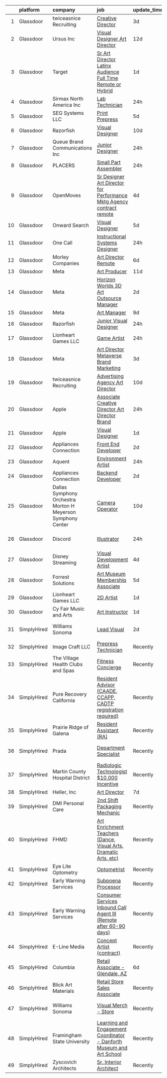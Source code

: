 

|    | platform    | company                                                        | job                                                                                                                                                                                                                                                                                                                                                                                                                                                                                                                                                                                                                                                                                                                                                                                                                                                                                                                                                                                                                                                                                                                                                                                                                                                                                                                                                                                                                                                                              | update_time   | location                     |
|---:|:------------|:---------------------------------------------------------------|:---------------------------------------------------------------------------------------------------------------------------------------------------------------------------------------------------------------------------------------------------------------------------------------------------------------------------------------------------------------------------------------------------------------------------------------------------------------------------------------------------------------------------------------------------------------------------------------------------------------------------------------------------------------------------------------------------------------------------------------------------------------------------------------------------------------------------------------------------------------------------------------------------------------------------------------------------------------------------------------------------------------------------------------------------------------------------------------------------------------------------------------------------------------------------------------------------------------------------------------------------------------------------------------------------------------------------------------------------------------------------------------------------------------------------------------------------------------------------------|:--------------|:-----------------------------|
|  1 | Glassdoor   | twiceasnice Recruiting                                         | [Creative Director](https://www.glassdoor.com/partner/jobListing.htm?pos=121&ao=1110586&s=58&guid=00000182c984e43bb7d01faf6d5e118f&src=GD_JOB_AD&t=SR&vt=w&ea=1&cs=1_5676895b&cb=1661238306232&jobListingId=1008081003014&cpc=334ABAF5D42DC775&jrtk=3-0-1gb4o9p32kcno801-1gb4o9p3jghqi800-b1b439559d824ef9--6NYlbfkN0AIiLXtwtv0BDns9BiY4ItblantFozdL6jLmLxNvS8mvt4_hCZCGA9HMh1POsYFa7r57dcU7g8ftxHnWtMqVMlyEze-oXNmee4Wy55tjqlt2d9yJEs8_cRda4lQNTpMjXYKdeoQT8yh5whyT3B1p2RMqy1FsAAmYnVb_nBjoaSkDRN-jBvAXAP0DkdfYsAxlnhGGgFboP0lAXoy_IW9Hw-prmSRu8SwZBGa64jyp9iIoCQ-FE_Qdo1-S1ar7uGIfHfQUObW607cZbA58NNTJ_-VSwevbo1EMMDBsnke819Sk0vucO0c7nOqT5vHK4BYT1eHBQcI80Rg0Ll7VP1hzq9u_4-jgDKg_s03JjDNcQTmtoBoEl_ruJIzD4efSaH_MCrSjzKY7R6MEBg2xgXDaOZzdV4aCzhYdkso6wStx8E9XEiRfbp9wLHnQmvft9qCxSfyflQDfLFGMXvXWVZKDFkIO9sXkcaWYxl8X5EboLkBtEGC1v-TeBxBHpzPWgIjvvY%3D)                                                                                                                                                                                                                                                                                                                                                                                                                                                                                                                                                                                                                       | 3d            | Atlanta, GA                  |
|  2 | Glassdoor   | Ursus  Inc                                                     | [Visual Designer   Art Director](https://www.glassdoor.com/partner/jobListing.htm?pos=115&ao=1110586&s=58&guid=00000182c984e43bb7d01faf6d5e118f&src=GD_JOB_AD&t=SR&vt=w&ea=1&cs=1_bb438e2b&cb=1661238306231&jobListingId=1008065843940&cpc=FB7E4A1762AE5BEC&jrtk=3-0-1gb4o9p32kcno801-1gb4o9p3jghqi800-4625bd54921741d6--6NYlbfkN0CT8vBT9H5mqECx2dfLV_FONLPDKpIRssxVwtj05Tmm4rA5I0VNOPdM1oYsK66ov5rR-0llSTGPp7A0MuXqOESjJOYDoyszYhL5hevKc6aJI-8zFdopCCHYxAjiNc6fCTmDxk_9CQhZLa4Mjo8YTYTXE-rjr3tqI_e9km63Kf_7W1EAsBZqyC9tu-dSHS21xu6IwyIOmZcKwj3yFswXqjAWZIJEbZKyTYJrAI9B_K5P9tLEhWFIvRIZtVujLHGW_yZZIdh5ZECQF3TOlpjKUNlamMzU6Cu1iK0o-uR4R5xydMxXG-9mwJX2yGSovpWot806F-3Or3B3kzlzmbk4pLrv-X9Xb1RT_LUr-yTrIjpqRLMB9gFVetqYP51CRqwrlCYxGSHPjYsO_yzuNGBwlUFDUWMQcGyK34vIZkE_9znCdVZKysAHUR5d30XmnP68LkeeVg-a5NQ-OIaT60UR312s4kDfxgxTLVdAmDujK10rqRQW9pdCS1x0wuIE2pJZMocwmsK3Po8vZxT1t48RYIx1s0Xn-heSyz7l6QbTphH1H-R9BP6mZA7qPFmCtVcQ_8uHtKiYGKW1oCHCaUhOABWQfCneBCXXAJpDSN91Q0KHmbAgdXCxEjLMPkke6uCm_huChuJ0xPmWOUrFw9EPDfThifhLJDhxDFtMyg2Y9z2NkgLbl7cO0pmUG0krq9zgzbOpXKedgYAzZier1JS96Q6l1QcPiR9uhI5Uo_QI-v2UzymZAIQ6n_MeP9VnOr7sStBOqGTuxX4-xT-6uLiH0-Wt5yfPinR1PjeAWluXG_5kLs0Ph1zUvLXTVFjeWxe3qnvcsQrrd84Bnwa2pxM1k0XyENMbxwUo9zReYwyLsaPYXcMeA-Xy6glMDO55r1BpDOxW_No8tYsOIFeaP5LYlyYGK1lu3YLZlCA-ZHLj3qsTLoq2BjMNqspLh98WdNaZT-FawCcA7DKzXZOzpvzkuSMV8rTp0l1VtD-pTaEsmsIm9xskfTfPKKDi9hiXtcHpCc8%3D)                                                                          | 12d           | Berkeley, CA                 |
|  3 | Glassdoor   | Target                                                         | [Sr Art Director  Latinx Audience  Full Time Remote or Hybrid ](https://www.glassdoor.com/partner/jobListing.htm?pos=111&ao=1110586&s=58&guid=00000182c984e43bb7d01faf6d5e118f&src=GD_JOB_AD&t=SR&vt=w&cs=1_f7e0bb95&cb=1661238306231&jobListingId=1008084172418&cpc=0C139D4CAD5A6DB2&jrtk=3-0-1gb4o9p32kcno801-1gb4o9p3jghqi800-befd806aa096d7ea--6NYlbfkN0AgONBeCfCTVljpwzR96jFX3mtyFC--n153CYnqiKkqIX_9jcboxCHullZS1uFM8v-TyeMKL9tIx5Escmn6l5yW_jmFRlmdBYTYXMmOmKAOrQIGpUGb-BYHQjJTOztmq3D1JlkduH5HPOAKLRbQTKVlTvnhTOoluDYOCeMkLgv2v-zFULR30xtRnr_nWilE3D5dI7GX18fJYV0T6bXMrhujXVDIUiL15ovgr15_ZIk1LB0N5geVILfozPeXhENzhwu28e4euaViCyxDtn3kxwecrtClHNnzGk5OWLNMVnAyso7w3fy3jf1c_ESU8Khzoy58fQmhLtnx3wn8VKTlBvykJ6tUydJpHUaml-lNFyCe54EO1J8VVPtN4_chUcKTQ80WOX2-hTwu1GQn2MrwFZn6kppParJw1AbN9jwRc6SIAAh514PsrOThcWad5UEWTv4%3D)                                                                                                                                                                                                                                                                                                                                                                                                                                                                                                                                                                                                                                                | 1d            | Minneapolis, MN              |
|  4 | Glassdoor   | Sirmax North America Inc                                       | [Lab Technician](https://www.glassdoor.com/partner/jobListing.htm?pos=122&ao=1110586&s=58&guid=00000182c984e43bb7d01faf6d5e118f&src=GD_JOB_AD&t=SR&vt=w&cs=1_f9a6be60&cb=1661238306232&jobListingId=1008085706980&cpc=44CD5376B8534B8F&jrtk=3-0-1gb4o9p32kcno801-1gb4o9p3jghqi800-0652f94137e51a10--6NYlbfkN0D0ff9e8Lfwlpl5zGbQmpn59AL71QmFd7VKOAnfyjZzp5sdngV8WPgYe0dov1m7Y2m4Y0ZYBrDml3Y6yNmwdpDbN6DWlMoGye-9oJ0hNR6LtDgdcA5dRByb0ZiqDGwNYx8iFuTz5ozOROFbIIg06winmVWIWoDggmlcLkVYJVXScv4Ja4hRtTiuCb4hWnnX2EfHhuoBTbQJ7ySvDBJRL9wrMFKcGJ2AM1720sP7mA_yWZmkV9W2er06cM1fzPeIddXJboQtM70cZ33VLt-yLesDsn3FD0uwo6VVoWgEgurKK1lhLOFkTmz-H85Sy4x0WH-shenFTvwGPBLeMcHXk4BgcBu_z8A2-IOGSj9oEV-NQSAn2Y_etbO04bVmeZsCk1HKs8t_rqNogGEw29N076Rbtn6kGM6oLFnoBZopAbZG5Kjg9TOGQlNfU9-MGzl57fmD2qtgGGgiC8ZmTu60QANxQ5MqwDoWZVLKGchG2opqWQ%3D%3D)                                                                                                                                                                                                                                                                                                                                                                                                                                                                                                                                                                                                                                                 | 24h           | Anderson, IN                 |
|  5 | Glassdoor   | SEG Systems  LLC                                               | [Print Prepress](https://www.glassdoor.com/partner/jobListing.htm?pos=102&ao=1110586&s=58&guid=00000182c984e43bb7d01faf6d5e118f&src=GD_JOB_AD&t=SR&vt=w&ea=1&cs=1_8a439e2b&cb=1661238306230&jobListingId=1008076492594&cpc=01C0F35AFA5AA31B&jrtk=3-0-1gb4o9p32kcno801-1gb4o9p3jghqi800-6be3cdfb6a3f02f8--6NYlbfkN0DfhRLDY5E7BVY3xhBTAobuSaZ3WR2SqAJ-w4NHeQGDZ5tebBT8WaHsVK7Va8P9YRWvwTnN_nJYvpm8m2NAug3yGRmW4kGxJh_Ah58PepOvgTFuOIl3xHHVM4pNJ7payqRUuCb33gOqZBC-9kRMEzhHdTgyETwANBJS8Xwj1vxYLF02PPjYEdkVT7OsURubQgTqgbZPuZXr_2jhYfjS7fUmjqBNNEYd7HMdI5dJOwGGgX8tqJk1oacSckK5Ro8ZwF-VFTl6FEAHym9r7gBf4TGme-iUBe0PWXIltvGnTeKOWCTLuOVsrb_FTCHb3L-KghbAii19nhSMMloP124XfwM-gMg7cvdijxb34rBoEVmH0EzD2DYuBo196PoX0DLrku_-NmBnTmff-9VVO02gwQex-Jle95a09vxeNtJQraMZEaFYJw2Bl8V6cQjlqJt7lZJqbujOoNEruoq-pFvKXz6DpClC8_eUfczCOlsdtr66ATGl9-4RKuNeWwhEMTpNf_4%3D)                                                                                                                                                                                                                                                                                                                                                                                                                                                                                                                                                                                                                          | 5d            | Charlotte, NC                |
|  6 | Glassdoor   | Razorfish                                                      | [Visual Designer](https://www.glassdoor.com/partner/jobListing.htm?pos=126&ao=1136043&s=58&guid=00000182c984e43bb7d01faf6d5e118f&src=GD_JOB_AD&t=SR&vt=w&ea=1&cs=1_0ce783b1&cb=1661238306233&jobListingId=1008069448286&jrtk=3-0-1gb4o9p32kcno801-1gb4o9p3jghqi800-2dd04ae385744f70-)                                                                                                                                                                                                                                                                                                                                                                                                                                                                                                                                                                                                                                                                                                                                                                                                                                                                                                                                                                                                                                                                                                                                                                                            | 10d           | Boston, MA                   |
|  7 | Glassdoor   | Queue Brand Communications Inc                                 | [Junior Designer](https://www.glassdoor.com/partner/jobListing.htm?pos=110&ao=1110586&s=58&guid=00000182c984e43bb7d01faf6d5e118f&src=GD_JOB_AD&t=SR&vt=w&ea=1&cs=1_1f9a2b29&cb=1661238306231&jobListingId=1008085805538&cpc=84DBBAA61F05C438&jrtk=3-0-1gb4o9p32kcno801-1gb4o9p3jghqi800-67ac1d03eb912890--6NYlbfkN0DLWr0FuvwmpNY589ecXM0wpB-l41nBtAe9mv-PvJGiqVoeB48sRuu9MbDLtxU1qQip8rEB7tFYaCOqFGO25S3gAMFjOb9fLtFM1pemwqDDHPhIxOinFwbTrVuDYkfpdgNqqUDgFqsMOBtfCELcTRWyHVhCXYoSwT9n6M0xgRM2da0Qcer4g2n-5zwA1lJkqKTw2Yp7gFAVQi6lRKbFYg6cwMb_tUrFuf6nVx89SGaRGOsD5ul9EmKZ4BFODnkzFjR5kRazM5dWLFLqLrLtyrHrAgKbdbQ7IdikyqM6mFeF0o2Rdq0bTZAisY7f4RyUnCGDsSS3LO_5wLuxGkWoxuJxrKPth1gkmFjz_PnCumkGsWatQ2d1LXdt95-UY8Bdr54G3Z-ucTDunEJQXQKJHwWQE9N2oMY3hdEPLOzN-yi3f5IVM4F0VbsL22uhcIVG7DSarhcPwVTaen2LBz0F2pxLsw_HzXWozraLCCWxj6Ts9lStACUd5FGe2-2KRN0-Ryg%3D)                                                                                                                                                                                                                                                                                                                                                                                                                                                                                                                                                                                                                         | 24h           | Chicago, IL                  |
|  8 | Glassdoor   | PLACERS                                                        | [Small Part Assembler](https://www.glassdoor.com/partner/jobListing.htm?pos=119&ao=1110586&s=58&guid=00000182c984e43bb7d01faf6d5e118f&src=GD_JOB_AD&t=SR&vt=w&ea=1&cs=1_39618511&cb=1661238306232&jobListingId=1008085895247&cpc=FD1C1DA32C38CFA7&jrtk=3-0-1gb4o9p32kcno801-1gb4o9p3jghqi800-900e5f341559da4b--6NYlbfkN0A1F0_Art7U3EMM8vYcoC3jfVrwCfz7SyOtRFTvjCEoKog6vDOTDxD_5QGqdlQz6o19hzw26PB0D57wLZPOgt4BMuelMyBO4Y4gr9W7cs4tLUz6Hy--XSDcP5upouXDiPN7ntHs8x8XDO6gBt3mGyFvJjoPfaSuWLxTydbEY2li53Xpo8qsr0iBfHRWt_vxpNFbYlCG9WiGoEUgsTlpRim1UlRulGQR8FXgSG0lt-_Jsbc81SsEswesT30BMXt7SHUEOQwWe01hz0Uu2thj9Hh2xROFXQVzFueiMGpOt6GFJOTT56l0Q9Dr-JN-YmZZhe2-DYUDXT7iL-R7oL5tzjf7YGC-fjPNcHqHzDN_wWy3TyD8VMWqcPSKVCMdVGUIRY3jF2pBkJwGdeYaTGSNmW5le_DAjRYz9xqob9DxgE83Cubdyoa8pcsucimJrLJflBfm2aQdiOL4Zq9Q-wFV8KuLeNdjRAMrbdgDgDCTQZ9ix50wifOXT0mibpbz2rBL6rEw2BhA400jidnuhHjud8jvvX94_wx8GQI%3D)                                                                                                                                                                                                                                                                                                                                                                                                                                                                                                                                                                                    | 24h           | Elkton, MD                   |
|  9 | Glassdoor   | OpenMoves                                                      | [Sr  Designer   Art Director for Performance Mktg Agency  contract remote ](https://www.glassdoor.com/partner/jobListing.htm?pos=113&ao=1110586&s=58&guid=00000182c984e43bb7d01faf6d5e118f&src=GD_JOB_AD&t=SR&vt=w&ea=1&cs=1_9bfbe178&cb=1661238306231&jobListingId=1008078866530&cpc=4B86475FAF393599&jrtk=3-0-1gb4o9p32kcno801-1gb4o9p3jghqi800-7e5b3e2ac58d7ad7--6NYlbfkN0Dl4APppL6VTeaIjMnueaT_j8RxZSWmUFi-B0HPHcpilW3Xsg9qttcd1jheqICzO2ZAuj_lAUJpUxyKnjjdaxKoOoTgAUw9VvKszLo_v7SmB_8fpenNQGbE0n4kg3peU03e5SrDjk69LlLE5Qsoi7wOQj0oK8tLrzzzGIHgcFy99PuuzU-q9O9lEFyykG1kAvjkwmoUlfTyqvaTPDDxk5PpW8nNnwgeW444mXHiwi0H0oLAOy4IRq5HLMqmH4NNkYhJwswUj32B7YMeqFcc4FgKrh_ED1iu5PMxtbD-UjcssZzhLRqRYY8U2XlTwc_7jGuoK4AYPsAo_Zgy1RpP1lNq0MXCMVKGMYi2EdUP0y4PEnOzgAj9La3Rk6YUE78GK7r3zlkMP22ba4Wb9WBD2j4BixJTaiiVpB95ZKB6QRpb87jTRFNy38mHCKBmc6rdxpR3qIpnuE25rVoG3Ou1sSb1lPL0asOIWExPB0_mDLJbfNTJcxZxy5CPva7BYw5z2_o1rnVBfC5u_zJVf-eRO7sRnr-8hua7R_xC88CxM8TSLLht8Pg6LNhR)                                                                                                                                                                                                                                                                                                                                                                                                                                                                                                             | 4d            | Remote                       |
| 10 | Glassdoor   | Onward Search                                                  | [Visual Designer](https://www.glassdoor.com/partner/jobListing.htm?pos=116&ao=1110586&s=58&guid=00000182c984e43bb7d01faf6d5e118f&src=GD_JOB_AD&t=SR&vt=w&cs=1_34cc4b57&cb=1661238306231&jobListingId=1008075554119&cpc=C4A69CCDBB3B9599&jrtk=3-0-1gb4o9p32kcno801-1gb4o9p3jghqi800-57943eb99be4c79e--6NYlbfkN0B7YoEZZ2QAGDyEGGmBPAUWSHc1Mt3sMCn9FehKcWA3w0R0aH9tn_iPRcrT6N-MqNS0VBEWqOzSJCs9tIO7ZMK7cw70a9trGcfs4RlA2pLbK4kxoWdKppujzPK5uxUhPp7upVstHy_xqGjcqKNDNT8wQ4I-QelPFekchF8rRIW0PjdbIUjyjZwHlrdPPcW1x7MrNX2KHAvqymHFBCqjrPPk_Mz2w9vHzI_taonmlrzgtU5lmIc1S61KjFl1Bk5u2elEKx5cQ06BwFXDXTENLuoRcEx25feGfyjuReWkD6Q3tKBhFLp2T-ZeBU90eNAVNiQ0MH_TCe9dWAo9IL4mm4-Nz7SQViAnh-xpK4gwS6tJjEtIiznlJktrcyskfFxw-eDff11TTCoVVC2tEUepOZOkDgXgRRo2-kbnNfuR9jbM7hBz6f0u5VNPDbYBJs94gvuyM6U-ZGqJ68s2Diq-2IVMht9WL5_HifuhTA-QGCLzmpc3_y1Zc4Xq_7Je8FOAzoWMXuVhG6ObObY830tIoCk3d3o6qxYcoEK6aCxSsR_T-fd7UUy6WZubmb7Pp79KyMDOqkHOO3c49aa-_mJQtnGT4UnjpZiJxbVuuRzc5FHhL-WyO_yxHcnpd_yAAtJPRMCmUqWVbL_HtB7i9D-iFVr38AbE_WxEZA_u2AOQ3mR-FLvymZKHMrmqjQI1tm5Fx2Z5dBtbattiu46qPoyyHfDAZzJ2VhDl50fCBnHDE4TV3301261RFzlbd8gba-wsVk5TEr5U0awxAsU4mmC08kcIZxTzxTpQQIKm0AuSdX6_1-uFTrIfHhzx0b0wEamlVq_m7amGzMxhIyVUNMVbnRQGBH5CK2VosSreGvlyv7qKylnOEk1NlZdj4Rx-TSiFh2C02AeqpE-edj-KNz62vTh4fdgqW4ZF--fNpFgwS3Yc6fn0sTfIZM5EoBGJc3AXcSzz-aC61P94r4DN-FDj6bc5-dEwLADKRRbOIdnEhf0Ocw%3D%3D)                                                                                                                | 5d            | Seattle, WA                  |
| 11 | Glassdoor   | One Call                                                       | [Instructional Systems Designer](https://www.glassdoor.com/partner/jobListing.htm?pos=108&ao=1110586&s=58&guid=00000182c984e43bb7d01faf6d5e118f&src=GD_JOB_AD&t=SR&vt=w&cs=1_34a9a60a&cb=1661238306230&jobListingId=1008087093416&cpc=8AC01DCC8FF2DC38&jrtk=3-0-1gb4o9p32kcno801-1gb4o9p3jghqi800-f06620050fa004f0--6NYlbfkN0CoBNsftOR156psyhAEunD0li7bgaA5Un-R2_tTFIfXdsF7lIw2xKjhRCUN0oJ6COnYgYd0h07fY7gWBSK9olVh-zi_If1hdTpzgYb9tSYF2Q41jflSqsXX4l-HWbGWDA_e4qKZYTVd5yFO0k7c0f9tTO1tj42xhMAZCvW1Br1klTlx-dKXXXNy-6m3V04IgKmlLqPrBvrbeZ3EjlVVns1VD37Y4HOXZfV7k7DLDgjKemvOQks8a3fYFMkRt4gd-3cmOc0GcrqwQdlvwI7yToe4eLMvl8a4BdUhurSGt4FIviEfxhqhAwVcEwa2vF98DaZ41u4Rp8wrcYjkjv4Fp90B46nXGYGeHMrnfxUnBLp_lbVbQOxW9P89VSx1VE7rQCvGyafeOWq4gM4KiX5_Mjw4G_NIvWrf1zdpWyN1hwWjGv7cz2YHcHOW9BUQ8WA_iryqTnr0p0p4qHY85WMoVUObeV5i7C8IctfegVAvx6GlQzChthS_UzJx0pwwDt3KQiv9iLfXta_rfVF6JFDDNUKUvjmTbr3Uh5U%3D)                                                                                                                                                                                                                                                                                                                                                                                                                                                                                                                                                                               | 24h           | Remote                       |
| 12 | Glassdoor   | Morley Companies                                               | [Art Director  Remote ](https://www.glassdoor.com/partner/jobListing.htm?pos=114&ao=1110586&s=58&guid=00000182c984e43bb7d01faf6d5e118f&src=GD_JOB_AD&t=SR&vt=w&cs=1_35ef2289&cb=1661238306231&jobListingId=1008073171335&cpc=AC285F3A3ECA6BB0&jrtk=3-0-1gb4o9p32kcno801-1gb4o9p3jghqi800-e80066f266634572--6NYlbfkN0DlkhVLciOhxMKg0RQUlkqKrj3osJEH2Jc6bXeaF8ydz74wDbfJXJ964nVhk1mlF0YdMXKe8FLYfMf5jLGDMQBGlti2wttIVdByJrJbY3pi3fzkalLVZLCgptw_Ejsv7hHyKs0bwt86VXvw5jbDtnhWCD5_-oIsoi2iDi62F5zQ4yOC83kSK6pgQk8q_0gZ41RLdG0jVFbJTuYV0r3VGg1GP7oPwJNFe513d6dKoZNPaMQAWaFgCiKq49lz33T_4SR2t6cZBceoj7DgXhuOM8rvob1Mr3J5mwLnvC2O7PR479v9mfDX3t5wZlzrz5iry5BCuVnFsN3kRJvUtRMaKFHTW3cSBKq4JFWRi5IC95DVM6REzhzidvUyyQaBvye_lkmq3lxpEHwQOt7Y6hUuipeLj7TJ_VtfGqZYMyRQ3XJ6k-296ReTwbDPD1rTwAOCcT5KrUw0L62LgiwO4yXd277hOQ_19eKSkfP6gN-aOLazeXi_RmA_E_mlOwvzXCwu7l4CxOu8nIp0oGnPvKOhcb2UlHM_D3MdZ5J0BTzdl2c3AOfXz0pqZtCTJtwZTo-PEdbmVrO7bILeXB00QCNdl4SEYqIM0Xkm9lTPsCyfQZYgoEOLdjqE_fHP4_lbVVNp69eDzPJGJoOU6lB1N_A-MDMCMsqd-vqn25LHGL6n8sPeg8ps0hjwWbo7MZi8Gdc9Ny9stDeXWq0IXV4HlWQmStz1YUICBRF6h6uDzMNUoYPg6QgPxtfn26c_BXn9fufDFow%3D)                                                                                                                                                                                                                                                                                                                                                        | 6d            | South Carolina               |
| 13 | Glassdoor   | Meta                                                           | [Art Producer](https://www.glassdoor.com/partner/jobListing.htm?pos=104&ao=1110586&s=58&guid=00000182c984e43bb7d01faf6d5e118f&src=GD_JOB_AD&t=SR&vt=w&cs=1_2e39891d&cb=1661238306229&jobListingId=1008066993499&cpc=39A4E8CE329AB187&jrtk=3-0-1gb4o9p32kcno801-1gb4o9p3jghqi800-5293d12ed70ecd43--6NYlbfkN0DYl4UJW4r1Vl7FEn6T9F-rD9lpC-0oMJVSiWjK_MGUd8e8cHXcpv6KPyjLHZEfqkUe-DEG5DLncYtxj5Ng2P1MdxZ6we5-b-TxXXxT4p3WfuMOS6eeo2YYiu3Ya7-YBN8W9Vb8XxYk-hurzohN33Mfeiwcm9KoinKFNpS_ywbpJrmciguyW-2E5ACJSwZacq3SCzRNbeuqExEt8uo0KJ-26BO6qlhQVj2C9WDfhH88jtKXuOmZlM582a0S_NZ9WDforPbPfR6mkevbfvNiT6bbG94Lhh7mcUiwMWUkKC6wg5JMKhJIb-vTB_Gd0EMnyvVduIl_Ht3ysQ0kwttBF0qVqdrY6FeZjPF1i0uv4M2tInV1T9pcWGRZLoq7DNB_Ow4KiWRzYiccGpEnRVX5nJCfGhWsPTncDBj3wCFkPojVqS_5VNeU2TmxSOyDvOFFLnjxD67KIotp6y1is4NywRbVyCtu3oHF7OZaidAP5_7I1BqrCaPmjL4z43AZc2V7ZJIhoVuNwXdQLkuHLR1X0IJNMHbwIrJU0x48WVtPJfmSsVQ0qMbYgQsZQq6-en2qcNQ57o5VdCNRmVX7uRSVrZl5dt2dFQSZqolrqNDE1A9Pp1z8IDML-xjaiuP6djIwhmLvU0it4DI3Ylmbz5wpuN6UKmaSQCkQSuVxYuTUJcBQZbnGTpMcrLdxh7LMjF2IFG0hIkEjsnvgDfGvnfuTz7w1vfGC0PIHU5FkQTDFb0mkJ3YaNdhtcSum_BLSUZCs7fBxZkKnPUn49fXN2nhqxFKW-sUKFJ4SUjQlIFXewu2CBMDTJVUwIg_9P6hL1slZkua4K6_G3ZmbuVO7yC-9HxaGuaRBX5_PRKtOoGmWkGNfz82CCE-tBSIIt3IJ_smVZWL-Ag53PMQCzFhiazUPy_06ddwOsNgf168bpMm7k0W3zXBIphqZ6y3NbZvzlOe2JjjjgTksr_NWEDM2aXmtgVcPvX35Y_7VyAkWDcEIch-0ywMxEVAD_7zQkkdWDHIUJIo8XFdO1fb9RYDWVDAKyL0SNzGR7oASktFjP5Tm9lA3xPxL--0tkBZAYhGfRzNWeyo%3D)                                 | 11d           | Remote                       |
| 14 | Glassdoor   | Meta                                                           | [Horizon Worlds 3D Art Outsource Manager](https://www.glassdoor.com/partner/jobListing.htm?pos=105&ao=1110586&s=58&guid=00000182c984e43bb7d01faf6d5e118f&src=GD_JOB_AD&t=SR&vt=w&cs=1_30f9f482&cb=1661238306230&jobListingId=1008082455743&cpc=39A4E8CE329AB187&jrtk=3-0-1gb4o9p32kcno801-1gb4o9p3jghqi800-d416b559954f3d76--6NYlbfkN0DYl4UJW4r1Vl7FEn6T9F-rD9lpC-0oMJVSiWjK_MGUd8e8cHXcpv6KPyjLHZEfqkU0DvzXukPfCkSpkao6Agn4H9FBIl5pCq-6ybVFL9Tu7Yr_-qPtQRS-CzDpAXjvoniIK-cfBqPpbPD8TaeCx5hlgRMhlHtfENDwnoLjqIpTi_HzOlnCYQf_enevv1Rgj7U-TmTNiBWDKjGnAfYsZ6esMWwPncob6V7izHKHPgm0dtz3b3JsfC9L0dVc5yESNMn_BHGXNpiXJCNlgizyjyEwdvJd9H7_muT24irVZQ1ONn6E_tBdRl10F7jfvAisyaDejT-ruks6XNDHDl5WSZ7xK6JDVXV_s5jxwuOIOMqZg0nM9BS9sc5u67yrvcNv4yvQbBWsfKrDUDOaFnrD2TlziLwHL3KaXBDHiB4qSj5ZhgDKiFLw2Az5uHrkmG_wU1N0Q144wB2KuG_0aHN62s_xwMQBn0GNwqVOoA1cvT54CBiVMinUTB6VuVp9eB7Nz-fr3BGrw5_NVvGRBpHfCBi5EP5lSjZbbf_3VO2X93ctgxBBzyRH6k8spC0-88IblXoqHTq1vJE5EVJwbqv49-Yx87szBVIHbeRlD1gL2GdKntbhCYeZQLV5PxR-PIE9R7fftcwC8cSKReNlR5cya7XcCpYKiX43ZFmE7HZfKvJoa-RYv-W1bbs8SFSGugzyQZ2-KRUdbP1QWlBq0s1XsGIHmrkM4aaK6Lyrf2VfQ8MNpmocDWrVk-lQsYsL_RFOt3cTcasAVtctlSi5RmdYml05fBW9kBgo3UxIelFPQskjnHfU1TLvtoW8lM3tNpVjKieJP2Iu5nbrTuubn_8-sUlFvxRajYG29uY3aQQcuBCRouHN8TWBR-i4cqRwy7lhAhxdJ2imWTh7z4BK7Z2mmsd-33qVPE3a31AWHdKaOsYgadJjKgglM12NcyUoOgqAXLVpcVQ8s4Gdi3Fd8r4i2NoKgOEov5SaEnVxFv-hcSzOLHKj5Y7RxWNarjwnFyJmrAZAy-0x3OV40CrOBAGwcPCL92tVOOBoGugRASAnygkC3qYdrV7mmNTA2hT4a-JlYWU%3D)      | 2d            | Remote                       |
| 15 | Glassdoor   | Meta                                                           | [Art Manager](https://www.glassdoor.com/partner/jobListing.htm?pos=107&ao=1110586&s=58&guid=00000182c984e43bb7d01faf6d5e118f&src=GD_JOB_AD&t=SR&vt=w&cs=1_83ccceb2&cb=1661238306230&jobListingId=1008069772364&cpc=C891152315FA1AD8&jrtk=3-0-1gb4o9p32kcno801-1gb4o9p3jghqi800-ce33b8c81c024663--6NYlbfkN0DYl4UJW4r1Vl7FEn6T9F-rD9lpC-0oMJVSiWjK_MGUd8e8cHXcpv6KPyjLHZEfqkVtONopPn327GaBHa7pPlpVGSmaCoVUfNJ5OP2CV82SE5cXSaDALClHJY_Fn7Ae8hjnXdAzLKSC-hqkTz0wcU6lbMyfC5V38gBBN1yVDnRmWf250ikLF2IR4L5AX2PytVzBh-aWTDgoUPkAVAztA2F-GqQ2jDTva078jFCBoo0k2b7oeu6euh6ak0ETDpjFys7QuLz0G9N2J0ZffdY78ha4K-Qw07s3dRT0dOsgGg-RnMKWYT75yfmIStlpEwsTZzlCiBJrPHZLwEzYeCnQU6knfuTqoTkbeQ0eYFCAiCLI1AgzHNLLKiz5U_lzjCch4bHCk6Kows9Lfb5xeZSLw0luJJQbvocX1a17qyCDTHc0xGuA6Z-YXr7Og3scSio3_CZX66BG8zijDIpqrV70iI4ww77AoOM0Seoa53V3vV3rb_gJZGszhAtV3st4Trt__2R81098VMb0Yo2FTTC0VU7K2kAbH9JooOLaiAxa-n-kP_ANGyj939G_weR_0Z8gFnI1FATznqHWwx_puNRZQ7LqBfIHXcv4s2ktBVr_hNwTofbOTyXadLH-VlOU8g_FSyjWtHTY6EKD-dy15A77DlcKdELafMClz3vE_eURiIlWkhG8Tq1C5Q8DaXTzFreySsfNEX0kj3PcpZRh57ZnCXQa7bQxKTuxJ-aLAmfwG-_-BioEEq7gMCiTOg3vFyTeF9plS5qE5h6WYRtCqDshlCFBTF3Zjh3Xkg8LOOxaOfgKvKYAlX3pZjdic1qUnR2CK2UR_I8WHZT6M88L-phvksX6aMEKhhe-iXRweExsMerDdkdJbdFo-rNeEKEMYkjfjMFHgDAT4qvXLfecqg0uRiwq2vw23UCkILEhOoemX_ibeoWM5e-uFlMGR9zXd2hoEnCFSqYRgLvymtaLZKWtALyH6Ukhsqu8-WdBpsY8yb3rdI1U2kAgNmFBS2Sr7mq5fywqHTQX2CMItM0a3VSJtVQHmJ5pgpYofUSlFq1cZsd2qQ5cQdKTq6KfJQfFbAZ5tWw%3D)                                  | 9d            | Remote                       |
| 16 | Glassdoor   | Razorfish                                                      | [Junior Visual Designer](https://www.glassdoor.com/partner/jobListing.htm?pos=123&ao=1136043&s=58&guid=00000182c984e43bb7d01faf6d5e118f&src=GD_JOB_AD&t=SR&vt=w&cs=1_9687ede8&cb=1661238306232&jobListingId=1008087505565&jrtk=3-0-1gb4o9p32kcno801-1gb4o9p3jghqi800-454bf2e0007b04de-)                                                                                                                                                                                                                                                                                                                                                                                                                                                                                                                                                                                                                                                                                                                                                                                                                                                                                                                                                                                                                                                                                                                                                                                          | 24h           | Chicago, IL                  |
| 17 | Glassdoor   | Lionheart Games  LLC                                           | [Game Artist](https://www.glassdoor.com/partner/jobListing.htm?pos=125&ao=1136043&s=58&guid=00000182c984e43bb7d01faf6d5e118f&src=GD_JOB_AD&t=SR&vt=w&ea=1&cs=1_d78e2b52&cb=1661238306232&jobListingId=1008086872890&jrtk=3-0-1gb4o9p32kcno801-1gb4o9p3jghqi800-60d62c8bf9652d86-)                                                                                                                                                                                                                                                                                                                                                                                                                                                                                                                                                                                                                                                                                                                                                                                                                                                                                                                                                                                                                                                                                                                                                                                                | 24h           | Atlanta, GA                  |
| 18 | Glassdoor   | Meta                                                           | [Art Director   Metaverse   Brand   Marketing](https://www.glassdoor.com/partner/jobListing.htm?pos=101&ao=1110586&s=58&guid=00000182c984e43bb7d01faf6d5e118f&src=GD_JOB_AD&t=SR&vt=w&cs=1_15f65c9f&cb=1661238306229&jobListingId=1008082143145&cpc=42BEC95245890617&jrtk=3-0-1gb4o9p32kcno801-1gb4o9p3jghqi800-5d85ac57e5bb32d4--6NYlbfkN0DYl4UJW4r1Vl7FEn6T9F-rD9lpC-0oMJVSiWjK_MGUd8e8cHXcpv6KPyjLHZEfqkWQOuzUnKhA0viuao6B-ktH6zl_2Dzepl_ql-yg37-CP2E2NdIlWwi9DdJ5meMMBatWwMejBFMxP6Gv7NiZeQo927wSejszhTEIbTWnIZpFQkRTv0byX0Phk8DvzIkprwojvHu7aa5sV9H6YjW0Ea1zmIgqv6Nr2OdMJE9ThPn8D9nFXn8EnhF5BtKUfCllp7yH2VzUTMtwsAaINWyaEkKrbGEpxm64GB6_rTlqTJHmda2PpKsd0fBPss2PYdZz6dqzsnIefXIYlXUrLuXCw4LGYI4CwGolWoN-YhzFatYYXzSHLXL9nt6yGTPMWrBW9IaQvWP4LSK7noh7K1oaaZ7o76dupgf-8tz1AImUwqX5-q2KRog_iCojyArGDtp6b-gOvlBxkRCowG1kp8m-fRAim619ALRVsDdX6-HwSrGejiiR5fzJSMYHPutXzeJFTrXiFZWyHJjM4p1SdwEDPZc1QFk33FOuStSrYi9lv4aag2HVWSLc0Ye8mVN4ZJNP0gAalB4zxm431Jf_sLxlPU3NRecyqxaMgLqK9LXpiUcy1Nme-x2iXukQUdHu3u6JP4A3vrHW0lG90jzu3u6gYh_z1jFOgbOvaUTDMBkwmQlQq1Y7L2165FTo2EZqKF68DS8gwFZmR-EzWMjcUj5aVqQopzjuQR08nQhqJGZhGbY6l5c0By5Uyrk5XCXJKn3utFgZIXyqqoMUgD-ckYu3ClsSYd-S6u3ZkSUtpNWimZIGS8U-1FI08VqHryCzXJUxOPtoOjkHiHxC67khELKQ9NwRYhOOR5mUv7XRMDfwrDt_aXy8WJCXKiQdtRho7Eve47Q1EIOzo5ul3gTDADf8NX_LpDJi2stSMNrBfa2KqZu78yV67iVOUfDW7gmyxCuLP_eYB2H2eo8FFD6u3z9dAvz7NcPXXcWoXbxZfTGc1zrmZzZ8prQBNOcju83FZcLMzLRsEhQaGVTwO4VLFRIMRXcVsvcY-9a56OHc261GbIzj8GEuSEjYyI6W9JV-Fxy9bQE%3D) | 3d            | Remote                       |
| 19 | Glassdoor   | twiceasnice Recruiting                                         | [Advertising Agency Art Director](https://www.glassdoor.com/partner/jobListing.htm?pos=120&ao=1110586&s=58&guid=00000182c984e43bb7d01faf6d5e118f&src=GD_JOB_AD&t=SR&vt=w&ea=1&cs=1_f0bc3697&cb=1661238306232&jobListingId=1008068369474&cpc=9DC6E4D8324653EE&jrtk=3-0-1gb4o9p32kcno801-1gb4o9p3jghqi800-70b17558252d2509--6NYlbfkN0AIiLXtwtv0BDns9BiY4ItblantFozdL6jLmLxNvS8mvobmNrnUvGB65nsPC6kukKOfArt3gagdvYie1LPZWm_V1E8daQaAHV3kKactjlsNDnVfcg71XBK32ygiDfPXHmQ2kET4y6E2Jzuy39bObwtHaEnCjT-9w-NKcqsChacueLLdWqstysn8v1v6ZHI-IC6GfEDKd4f4BN1ZIJ5i7TRGg3vLwM0XoNLI11W3mry8dH5ZjtU7H2vjyNc3bl48pxE9khK14eXGSKYGNtclvmVGGUUD-W7lIHp0J11aBxf6z2_50vasoG7Yr6PZsQiDZq9DPMnVsD2Ys5pMrxdREG76b9LC1639qKbky4TI-LJsk2OueXM-z_RoiNj1JeJlVZ9tmcfqf-wRsFKkyhuFsBoE8tNN7kVNClDHzl7C0oxMGQuTZTkpP7rUc42nR5OM3Li1HZI4ScANMbJzehvoRrmCWfqD0c849z2K08a5i2nHls4qjlunae7J_V2XWwer40jPZYOwIhSXwrm69RrFXuK1SiIdaoo1Dz8%3D)                                                                                                                                                                                                                                                                                                                                                                                                                                                                                                                                                                         | 10d           | Atlanta, GA                  |
| 20 | Glassdoor   | Apple                                                          | [Associate Creative Director  Art Director   Brand](https://www.glassdoor.com/partner/jobListing.htm?pos=130&ao=1136043&s=58&guid=00000182c984e43bb7d01faf6d5e118f&src=GD_JOB_AD&t=SR&vt=w&cs=1_7799f44c&cb=1661238306233&jobListingId=1008087538478&jrtk=3-0-1gb4o9p32kcno801-1gb4o9p3jghqi800-a0a31edd15eab184-)                                                                                                                                                                                                                                                                                                                                                                                                                                                                                                                                                                                                                                                                                                                                                                                                                                                                                                                                                                                                                                                                                                                                                               | 24h           | Cupertino, CA                |
| 21 | Glassdoor   | Apple                                                          | [Visual Designer](https://www.glassdoor.com/partner/jobListing.htm?pos=124&ao=1136043&s=58&guid=00000182c984e43bb7d01faf6d5e118f&src=GD_JOB_AD&t=SR&vt=w&cs=1_371f31f4&cb=1661238306232&jobListingId=1008084546211&jrtk=3-0-1gb4o9p32kcno801-1gb4o9p3jghqi800-f8d7bc85f08e5861-)                                                                                                                                                                                                                                                                                                                                                                                                                                                                                                                                                                                                                                                                                                                                                                                                                                                                                                                                                                                                                                                                                                                                                                                                 | 1d            | Cupertino, CA                |
| 22 | Glassdoor   | Appliances Connection                                          | [Front End Developer](https://www.glassdoor.com/partner/jobListing.htm?pos=112&ao=1110586&s=58&guid=00000182c984e43bb7d01faf6d5e118f&src=GD_JOB_AD&t=SR&vt=w&ea=1&cs=1_0b39983f&cb=1661238306231&jobListingId=1008082487554&cpc=48B9F4758953335C&jrtk=3-0-1gb4o9p32kcno801-1gb4o9p3jghqi800-fff52c7162c9839c--6NYlbfkN0B7asqLSFTVh84QNhoMZnykEkqd3VzFRgpMd30Tm6Y5VENC6MLRtzziPm8JMKUXcGHUSQemXTPQjO0sW2CNBVARtQ-ec8hV--TxbiMnTwXRSEboAnQUKHiiH5ITTwo2s23jlrAIea3HdeTeh0j1c6SpXIYUf3MEmoNzS7Zre51LLzh1OVlfe_5UTRYi4aicUmH0cAfT83BNkq4Y-ZeW_OaYMJLqesjLXbsrjRdGNo0cdxn-VBO_PgSEvZ8L1Lbx_qGTFCW8QckOz1N4Y9FHCunPb7ujF1HTNKOvwpGGBGgWCB4uXDWMWxE78mAP48zo2pYPCQo-SGQvXa7b9g3B5SfC7y2Pv0iaDC2EBwQeWLdf9E3uUeMXV4Acw-81FkbYF6nz1yheKVId2FR0QZOg4WpQsdFDIRTkbnNzTHn_3AYL6JXoTBS2Y1vkAxrS34angsHGt3nyGar9OaR5o6JCXqZA9_vcTI0Kczf3PeWaTlYFhl6AnoBSTm4k)                                                                                                                                                                                                                                                                                                                                                                                                                                                                                                                                                                                                                                   | 2d            | Brooklyn, NY                 |
| 23 | Glassdoor   | Aquent                                                         | [Environment Artist](https://www.glassdoor.com/partner/jobListing.htm?pos=118&ao=1110586&s=58&guid=00000182c984e43bb7d01faf6d5e118f&src=GD_JOB_AD&t=SR&vt=w&cs=1_0b66d95c&cb=1661238306231&jobListingId=1008086772709&cpc=FD1C1DA32C38CFA7&jrtk=3-0-1gb4o9p32kcno801-1gb4o9p3jghqi800-b3c6df1b27d705cc--6NYlbfkN0DMrcEu7yrtATojKJA7cEzGQ3FdRGWLh0CZQInL4ECGI9gD0Wolx9R2v-Aex0-GK04kX544nbyaW81G3yAopkQM6-H28Y2EKP64mcOWQKWk7V_pGR3-ExxtOEbtG3Qravin_2S9dsTPqlD_NyiPUE-eC8WZjymoiVX-87eS-siBjssAd9liHvP81pIC-GCz-4QXcmBkthtTO-WRZSTADJOHIhOZg2kQ_jhr8EmzrmW_L-gVd2QAgiIJhxiv7Br60OuXwqcJeFj6y6awu2jo8WSUm1bN-F8phoPjpmTML4DOqQM43LRWVLAWflRpFofesDgMoJ71BOFIT-qY4JSDxLFt4tJB7zJ4edrLjCGKCOG7BnQQr1lkuz7Td4xKh0h0vCmFnAWVrWKIjAa1R-COyAOq6Qs5ouWjqAvduUdQZWD327NHB0m0_Dqs3qS2d-t1kNbbPSk7vzQSOzgc44UkXLmn)                                                                                                                                                                                                                                                                                                                                                                                                                                                                                                                                                                                                                                                                         | 24h           | Seattle, WA                  |
| 24 | Glassdoor   | Appliances Connection                                          | [Backend Developer](https://www.glassdoor.com/partner/jobListing.htm?pos=109&ao=1110586&s=58&guid=00000182c984e43bb7d01faf6d5e118f&src=GD_JOB_AD&t=SR&vt=w&ea=1&cs=1_2b8ebfbd&cb=1661238306231&jobListingId=1008082475268&cpc=76BDADE3D6D9A820&jrtk=3-0-1gb4o9p32kcno801-1gb4o9p3jghqi800-d94ae195136ea7f9--6NYlbfkN0B7asqLSFTVh84QNhoMZnykEkqd3VzFRgpMd30Tm6Y5VENC6MLRtzzi2zK4lE8wX3F5yZJed86yi-r8FiQ2R1btV9ms6DaGXUFfg86fbcZRQAZz_vUh62oz2KPHeVafCAvco4jU766IxPY5mzh4T_g5GkgUWUbQMriTETCtSIqiQdlNZ54Iyi65F2L7aZWMJVxUbmp0ma2KsNx3mRpVChvR5mhDxk8Ss3whas1DTb41ySBL4E0qMYt2tTEC6AEnM-CkX97vjeFFzfTRVkSFIbXIsB3bTvZWTuIuGzaSJoZmeUSDRHW3Tn-kSv_veBXpA4dU7zRdjUmzHhKJ5xj-Xu3I7F5nMlmS9JK2QIY5ABysKk2VGg7Jcay0Sy9y3jVaJ9ecTDT0k6HkrX2E8jGMzWRH4njUhykTiEDUDdlJ_Kg0pNhx0lFPLLG97pj6gr7ZYmG2xl3lntSYrSWGYoFpWdktRgxSG3zhhB1fe6p8rRTJ3QsLkWB-s7Hn)                                                                                                                                                                                                                                                                                                                                                                                                                                                                                                                                                                                                                                     | 2d            | Brooklyn, NY                 |
| 25 | Glassdoor   | Dallas Symphony Orchestra   Morton H  Meyerson Symphony Center | [Camera Operator](https://www.glassdoor.com/partner/jobListing.htm?pos=106&ao=1110586&s=58&guid=00000182c984e43bb7d01faf6d5e118f&src=GD_JOB_AD&t=SR&vt=w&ea=1&cs=1_80424b9e&cb=1661238306230&jobListingId=1008068572643&cpc=9C938E8DE9AD6C02&jrtk=3-0-1gb4o9p32kcno801-1gb4o9p3jghqi800-1b57bd13220011c3--6NYlbfkN0AaCXL8ISZtmSBs7nDnQPVOCx9AuaJPX62IaqL5CUQP-xUy6IXZNd0lTebgr_m6cXOXjJA7ly9-bdSfzS3TZRfAvyRDhGi0dSoUgxpz-cA1sLtnLBHWfEmY0-mt4BQb9mdSDxin-o7DH1FW2a2pDy5470w_soc5e0_VOL2x0O-j9Z3JnXtcoSZ-M5JwTINF0EvoNQkl84UBm1j73WuxVaj_LtXk_pv2wQsDJZgTmKoMxGvLxeLIfCeEPC0DBDf6QsompMNDUPQd6xIjUwNmg43JymGPbgqUMVnXaZZgz-g5r64SQkWuDWGIcvkC8nymCpjCtP9uqVmouz1KIE8i5eLBYo4GzTqBIlzpytz7wXekWROnRf9PzqNUg8ny8GmdgFMVUXPmYo7rrq1RI4cDEoPwNiT7PcfcXVlCVgij1zJFJhMw87161AwkSVpu7s-Jr4WUhwoynE4-Z-37RB5HRRFlBcHprR1YjLbZqw_JGYT7BLiKY0jDzI98vKvlwFwsbc8%3D)                                                                                                                                                                                                                                                                                                                                                                                                                                                                                                                                                                                                                         | 10d           | Dallas, TX                   |
| 26 | Glassdoor   | Discord                                                        | [Illustrator](https://www.glassdoor.com/partner/jobListing.htm?pos=128&ao=1136043&s=58&guid=00000182c984e43bb7d01faf6d5e118f&src=GD_JOB_AD&t=SR&vt=w&cs=1_c69e97ec&cb=1661238306233&jobListingId=1008086784615&jrtk=3-0-1gb4o9p32kcno801-1gb4o9p3jghqi800-371e2e60fe36ff40-)                                                                                                                                                                                                                                                                                                                                                                                                                                                                                                                                                                                                                                                                                                                                                                                                                                                                                                                                                                                                                                                                                                                                                                                                     | 24h           | San Francisco, CA            |
| 27 | Glassdoor   | Disney Streaming                                               | [Visual Development Artist](https://www.glassdoor.com/partner/jobListing.htm?pos=129&ao=1136043&s=58&guid=00000182c984e43bb7d01faf6d5e118f&src=GD_JOB_AD&t=SR&vt=w&cs=1_0c040d1d&cb=1661238306233&jobListingId=1008078499715&jrtk=3-0-1gb4o9p32kcno801-1gb4o9p3jghqi800-206bbe2fd00bbaa4-)                                                                                                                                                                                                                                                                                                                                                                                                                                                                                                                                                                                                                                                                                                                                                                                                                                                                                                                                                                                                                                                                                                                                                                                       | 4d            | Glendale, CA                 |
| 28 | Glassdoor   | Forrest Solutions                                              | [Art Museum Membership Associate](https://www.glassdoor.com/partner/jobListing.htm?pos=117&ao=1110586&s=58&guid=00000182c984e43bb7d01faf6d5e118f&src=GD_JOB_AD&t=SR&vt=w&ea=1&cs=1_cded0a20&cb=1661238306232&jobListingId=1008076211149&cpc=8795CF9063CD573D&jrtk=3-0-1gb4o9p32kcno801-1gb4o9p3jghqi800-ff8f4526882870ce--6NYlbfkN0AuHnhZjmcyaB6k4MEd6HCuGKyWhbjlTBeGSExt6nCCqxeankVGR7-7Sdjn6DI7Ps2-SHk3yiQbVZUZcF3eVvPETOdjc94d3P1-ZCIHK4bQTl6dV2xgePWDBs-FJUunKfiJq0u-irWq4C7AW0CfJwo4nG6L0x3jSD1-UA12kU-AHO9E0XsP6b9lDdpw10EeK1PJRgKPIOx_jTEwQ5nwGeOuf-nZRDrU4-lt4C_LwadBMljXYQ7iIl2O7Euv2xQ43H9og8M_EZm0NyfcejykVd_1eJv42PazfrMJej0NdTKjFM8WyWkW6DO70uEr9L3hc04d92tu6V8SWumeu0rSol943gGF682E5rKQGMBg-WtEDDErWrvJ0yju9fJ-hY3BtjcJ0lkMzQWLMXbbajFiwVO6e8IWS-xZ1e7Bn-6oLXG6CAIJz1k3tNLjdXCRXi3h6vquiV4tMCfWBaED7eq7OQQrUwntHONlKQg5WlN1zsVlRqFRHPPSYE-55CGQ7SpPNe3vLDYIaF0pzg%3D%3D)                                                                                                                                                                                                                                                                                                                                                                                                                                                                                                                                                                                           | 5d            | New York, NY                 |
| 29 | Glassdoor   | Lionheart Games  LLC                                           | [2D Artist](https://www.glassdoor.com/partner/jobListing.htm?pos=127&ao=1136043&s=58&guid=00000182c984e43bb7d01faf6d5e118f&src=GD_JOB_AD&t=SR&vt=w&ea=1&cs=1_0560e195&cb=1661238306233&jobListingId=1008083345079&jrtk=3-0-1gb4o9p32kcno801-1gb4o9p3jghqi800-86e38c75db970b10-)                                                                                                                                                                                                                                                                                                                                                                                                                                                                                                                                                                                                                                                                                                                                                                                                                                                                                                                                                                                                                                                                                                                                                                                                  | 1d            | Atlanta, GA                  |
| 30 | Glassdoor   | Cy Fair Music and Arts                                         | [Art Instructor](https://www.glassdoor.com/partner/jobListing.htm?pos=103&ao=1110586&s=58&guid=00000182c984e43bb7d01faf6d5e118f&src=GD_JOB_AD&t=SR&vt=w&ea=1&cs=1_b47fb41a&cb=1661238306230&jobListingId=1008083136227&cpc=9C938E8DE9AD6C02&jrtk=3-0-1gb4o9p32kcno801-1gb4o9p3jghqi800-78513839a35dd275--6NYlbfkN0DLWr0FuvwmpNY589ecXM0wpB-l41nBtAe9mv-PvJGiqVoeB48sRuu9yEpUWMlOQ5TafvaX40bY25EBaGI8HU079ox1HubXfz4CqsTZrqk0oua4-4Yflr4mKDUjLRpeg_PXTAOEa_ozX0HKwBFH4QOzp0giLjm51RSTYlFnQ2wzrcu_RuTo4hFGuvlQmcdfdw95KvsWuPvsmJspPur4HVGvl2KS9-cbGeZKO0Zb9gNmtxN52VqmTUj2SS8svlrGOK03IGUKGXYdbxQ7DIlGVsiQwQL3nI73rQTjHziBfy89DR7XHW2AgE35-qrTZK4MtTLhta-SpBNj6gjXyoKoYMNJKOk9M4W0_H6CrplbHA20xiaxvzM3so0M6XrE-vKCJnL7cXKF4bgNMYpiDjhMiIi25GLCcFWxHAAslv142WfWsf9Q9p5-y6VIuQd81djVy7ytkOmeAKqZchcwPjiSx_cjY62NgIq9c8WbPurEa--4s3xw1mBBopICzMOjp8tNsjEDZB0Ak5ZxiA%3D%3D)                                                                                                                                                                                                                                                                                                                                                                                                                                                                                                                                                                                                            | 1d            | Houston, TX                  |
| 31 | SimplyHired | Williams Sonoma                                                | [Lead Visual](https://www.simplyhired.com/job/61_z5j694X1asmu1RKzWblm33xwsUvXoCFacX-akMK-3jiI2mKi2sQ?q=visual+art)                                                                                                                                                                                                                                                                                                                                                                                                                                                                                                                                                                                                                                                                                                                                                                                                                                                                                                                                                                                                                                                                                                                                                                                                                                                                                                                                                               | 2d            | Scottsdale, AZ +19 locations |
| 32 | SimplyHired | Image Craft LLC                                                | [Prepress Technician](https://www.simplyhired.com/job/dXu9ImCahTuvEbu5HBimxWhWHpkOel-mGVPMq5DO0twmHnlleaA8bw?q=visual+art)                                                                                                                                                                                                                                                                                                                                                                                                                                                                                                                                                                                                                                                                                                                                                                                                                                                                                                                                                                                                                                                                                                                                                                                                                                                                                                                                                       | Recently      | Phoenix, AZ                  |
| 33 | SimplyHired | The Village Health Clubs and Spas                              | [Fitness Concierge](https://www.simplyhired.com/job/rR9XjIQDg8xUrsLZEM54NIdiGpQZHjrKvtdnYccI-S6vqCvKds9LYg?q=visual+art)                                                                                                                                                                                                                                                                                                                                                                                                                                                                                                                                                                                                                                                                                                                                                                                                                                                                                                                                                                                                                                                                                                                                                                                                                                                                                                                                                         | Recently      | Phoenix, AZ +1 location      |
| 34 | SimplyHired | Pure Recovery California                                       | [Resident Advisor (CAADE, CCAPP, CADTP registration required)](https://www.simplyhired.com/job/IqG-PlMsN0M24udSNWVKIHidJZb5HbrvWKebJCvBWXr7PzJpDD3MlQ?q=visual+art)                                                                                                                                                                                                                                                                                                                                                                                                                                                                                                                                                                                                                                                                                                                                                                                                                                                                                                                                                                                                                                                                                                                                                                                                                                                                                                              | Recently      | Oxnard, CA                   |
| 35 | SimplyHired | Prairie Ridge of Galena                                        | [Resident Assistant (RA)](https://www.simplyhired.com/job/xalvUs9feat4agrC6rXRNdmNk1IHgwg_zdAyyg2CrYftWmoenmKV8A?q=visual+art)                                                                                                                                                                                                                                                                                                                                                                                                                                                                                                                                                                                                                                                                                                                                                                                                                                                                                                                                                                                                                                                                                                                                                                                                                                                                                                                                                   | Recently      | Galena, IL                   |
| 36 | SimplyHired | Prada                                                          | [Department Specialist](https://www.simplyhired.com/job/bE3iXRgLG55nQwh9gKN8wPD173x5MpJ035VT5hi_XKJtJtvueUPdWw?q=visual+art)                                                                                                                                                                                                                                                                                                                                                                                                                                                                                                                                                                                                                                                                                                                                                                                                                                                                                                                                                                                                                                                                                                                                                                                                                                                                                                                                                     | Recently      | Scottsdale, AZ +2 locations  |
| 37 | SimplyHired | Martin County Hospital District                                | [Radiologic Technologist $10,000 Incentive](https://www.simplyhired.com/job/dhw8ObpPVBsyoTx_tXqUpXRyvVT1cPU3MCFm5tLsK4ogjJ-84NMx2A?q=visual+art)                                                                                                                                                                                                                                                                                                                                                                                                                                                                                                                                                                                                                                                                                                                                                                                                                                                                                                                                                                                                                                                                                                                                                                                                                                                                                                                                 | Recently      | Stanton, TX                  |
| 38 | SimplyHired | Heller, Inc                                                    | [Art Director](https://www.simplyhired.com/job/8xdMBvsKw_YdIZ7Ozt2hlokyTb1wYRMLJQgE5TbHeIZeIbudXDTZtQ?q=visual+art)                                                                                                                                                                                                                                                                                                                                                                                                                                                                                                                                                                                                                                                                                                                                                                                                                                                                                                                                                                                                                                                                                                                                                                                                                                                                                                                                                              | 7d            | Remote                       |
| 39 | SimplyHired | DMI Personal Care                                              | [2nd Shift Packaging Mechanic](https://www.simplyhired.com/job/Q58tGNSD6nikr7OmAkoYYm2A-0CjacQ2SLQYNtd0IqpEyWMFfZoGYQ?q=visual+art)                                                                                                                                                                                                                                                                                                                                                                                                                                                                                                                                                                                                                                                                                                                                                                                                                                                                                                                                                                                                                                                                                                                                                                                                                                                                                                                                              | Recently      | Wharton, NJ                  |
| 40 | SimplyHired | FHMD                                                           | [Art Enrichment Teachers (Dance, Visual Arts, Dramatic Arts, etc)](https://www.simplyhired.com/job/CFyt_SbaJDvGUBOeQ_4RgVTYblb_bosIhx0AQXFmpdNVdmxpz7_A1w?q=visual+art)                                                                                                                                                                                                                                                                                                                                                                                                                                                                                                                                                                                                                                                                                                                                                                                                                                                                                                                                                                                                                                                                                                                                                                                                                                                                                                          | Recently      | Phoenix, AZ +2 locations     |
| 41 | SimplyHired | Eye Lite Optometry                                             | [Optometrist](https://www.simplyhired.com/job/0_TW_YFDN9emSWrimB0stpZqij5FSIis7kSF7mByOTwEbde_yN2pWA?q=visual+art)                                                                                                                                                                                                                                                                                                                                                                                                                                                                                                                                                                                                                                                                                                                                                                                                                                                                                                                                                                                                                                                                                                                                                                                                                                                                                                                                                               | Recently      | Los Altos, CA                |
| 42 | SimplyHired | Early Warning Services                                         | [Subpoena Processor](https://www.simplyhired.com/job/rzWKj4VuLMXJkv1-EOKgG65X_jF1XHvsWpEmF-exhIUQFvC_kOBHqg?q=visual+art)                                                                                                                                                                                                                                                                                                                                                                                                                                                                                                                                                                                                                                                                                                                                                                                                                                                                                                                                                                                                                                                                                                                                                                                                                                                                                                                                                        | Recently      | Scottsdale, AZ               |
| 43 | SimplyHired | Early Warning Services                                         | [Consumer Services Inbound Call Agent III (Remote after 60-90 days)](https://www.simplyhired.com/job/OTUXnvJsSTamVfOC0PKbCnArmBVW5eM5onigBRFimsP0PEeCOU5nbg?q=visual+art)                                                                                                                                                                                                                                                                                                                                                                                                                                                                                                                                                                                                                                                                                                                                                                                                                                                                                                                                                                                                                                                                                                                                                                                                                                                                                                        | Recently      | Scottsdale, AZ               |
| 44 | SimplyHired | E-Line Media                                                   | [Concept Artist (contract)](https://www.simplyhired.com/job/fBxECRGGKLQbVs3eMkqbbxRfrW1pNkMtW1i1SfCVN2u4F8CSWRYMvA?q=visual+art)                                                                                                                                                                                                                                                                                                                                                                                                                                                                                                                                                                                                                                                                                                                                                                                                                                                                                                                                                                                                                                                                                                                                                                                                                                                                                                                                                 | Recently      | Phoenix, AZ                  |
| 45 | SimplyHired | Columbia                                                       | [Retail Associate - Glendale, AZ](https://www.simplyhired.com/job/ZFQJOUQK3pV4T1cYrxb92J9mfCpE71oqfbLsoA1uhJ1lu8rN2lWvxQ?q=visual+art)                                                                                                                                                                                                                                                                                                                                                                                                                                                                                                                                                                                                                                                                                                                                                                                                                                                                                                                                                                                                                                                                                                                                                                                                                                                                                                                                           | 6d            | Glendale, AZ +33 locations   |
| 46 | SimplyHired | Blick Art Materials                                            | [Retail Store Sales Associate](https://www.simplyhired.com/job/UGfXgITeFExp90ES8KCAfIL1a_tcVBCZ6yd2Js3r1v0XEIIiMUtpsw?q=visual+art)                                                                                                                                                                                                                                                                                                                                                                                                                                                                                                                                                                                                                                                                                                                                                                                                                                                                                                                                                                                                                                                                                                                                                                                                                                                                                                                                              | Recently      | Tempe, AZ +50 locations      |
| 47 | SimplyHired | Williams Sonoma                                                | [Visual Merch - Store](https://www.simplyhired.com/job/mEEV6pmCkLZ4LJWWQawthTVFbvxHOQ57BIaew9ZtLrz9OcpAF2BixA?q=visual+art)                                                                                                                                                                                                                                                                                                                                                                                                                                                                                                                                                                                                                                                                                                                                                                                                                                                                                                                                                                                                                                                                                                                                                                                                                                                                                                                                                      | Recently      | Scottsdale, AZ +22 locations |
| 48 | SimplyHired | Framingham State University                                    | [Learning and Engagement Coordinator - Danforth Museum and Art School](https://www.simplyhired.com/job/CKUJvo9XvgdITL8Krl3_09O8n8NLcWgBM8llhGGP9GDqBTrNqwwFYQ?q=visual+art)                                                                                                                                                                                                                                                                                                                                                                                                                                                                                                                                                                                                                                                                                                                                                                                                                                                                                                                                                                                                                                                                                                                                                                                                                                                                                                      | Recently      | Framingham, MA               |
| 49 | SimplyHired | Zyscovich Architects                                           | [Sr. Interior Architect](https://www.simplyhired.com/job/T7oet47aCOFHKQsEghPBtusux2cJdi0zmkul-G67QosaeOLXQtvx5Q?q=visual+art)                                                                                                                                                                                                                                                                                                                                                                                                                                                                                                                                                                                                                                                                                                                                                                                                                                                                                                                                                                                                                                                                                                                                                                                                                                                                                                                                                    | Recently      | Miami, FL                    |